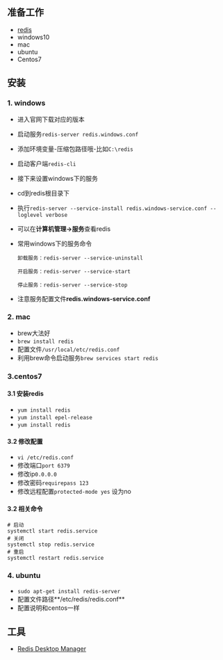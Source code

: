 ## 准备工作

- [redis](https://github.com/microsoftarchive/redis/releases>)
- windows10
- mac
- ubuntu
- Centos7

## 安装

### 1. windows

- 进入官网下载对应的版本

- 启动服务`redis-server redis.windows.conf`

- 添加环境变量-压缩包路径哦-比如`C:\redis`

- 启动客户端`redis-cli`

- 接下来设置windows下的服务

- cd到redis根目录下

- 执行`redis-server --service-install redis.windows-service.conf --loglevel verbose`

- 可以在**计算机管理->服务**查看redis

- 常用windows下的服务命令

  ```shell
  卸载服务：redis-server --service-uninstall
  
  开启服务：redis-server --service-start
  
  停止服务：redis-server --service-stop
  ```

- 注意服务配置文件**redis.windows-service.conf**

### 2. mac

- brew大法好
- `brew install redis`
- 配置文件`/usr/local/etc/redis.conf`
- 利用brew命令启动服务`brew services start redis`



### 3.centos7

#### 3.1 安装redis

- `yum install redis`
- `yum install epel-release`
- `yum install redis`

#### 3.2 修改配置

- `vi /etc/redis.conf`
- 修改端口`port 6379`
- 修改ip`0.0.0.0`
- 修改密码`requirepass 123`
- 修改远程配置`protected-mode yes` 设为no



#### 3.2 相关命令

```shell
# 启动
systemctl start redis.service
# 关闭
systemctl stop redis.service
# 重启
systemctl restart redis.service
```



### 4. ubuntu

- `sudo apt-get install redis-server`
- 配置文件路径**/etc/redis/redis.conf**
- 配置说明和centos一样



## 工具

- [ Redis Desktop Manager](<https://redisdesktop.com/>)